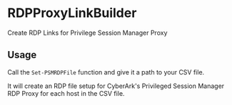 # RDPProxyLinkBuilder
Create RDP Links for Privilege Session Manager Proxy

## Usage
Call the `Set-PSMRDPFile` function and give it a path to your CSV file.

It will create an RDP file setup for CyberArk's Privileged Session Manager RDP Proxy for each host in the CSV file.